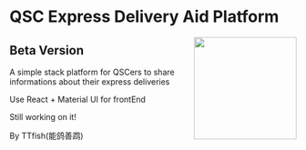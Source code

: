 # QSC Express Delivery Aid Platform

<img align="right" width="180px" src="https://d29fhpw069ctt2.cloudfront.net/icon/image/49297/preview.svg">

## Beta Version

A simple stack platform for QSCers to share informations about their express deliveries 

Use React + Material UI for frontEnd

Still working on it! 

By TTfish(能鸽善鹉)